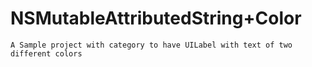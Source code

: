 # NSMutableAttributedString+Color
  ```
  A Sample project with category to have UILabel with text of two different colors
  ```
